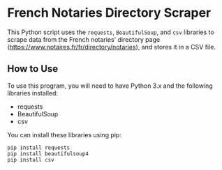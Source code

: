 # French Notaries Directory Scraper

This Python script uses the `requests`, `BeautifulSoup`, and `csv` libraries to scrape data from the French notaries' directory page (https://www.notaires.fr/fr/directory/notaries), and stores it in a CSV file.

## How to Use

To use this program, you will need to have Python 3.x and the following libraries installed:

- requests
- BeautifulSoup
- csv

You can install these libraries using pip:

```
pip install requests
pip install beautifulsoup4
pip install csv
```

